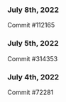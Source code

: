 ### July 8th, 2022

Commit #112165

### July 5th, 2022

Commit #314353


### July 4th, 2022

Commit #72281
